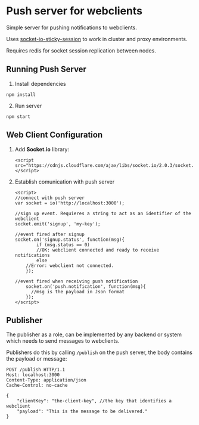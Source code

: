 # Push server for webclients

Simple server for pushing notifications to webclients.  

Uses [socket-io-sticky-session](https://github.com/wzrdtales/socket-io-sticky-session) to work
in cluster and proxy environments.

Requires redis for socket session replication between nodes.

## Running Push Server

1) Install dependencies

```
npm install
```

2) Run server

```
npm start
```


## Web Client Configuration

1. Add **Socket.io** library:

    ```
    <script src="https://cdnjs.cloudflare.com/ajax/libs/socket.io/2.0.3/socket.io.js"></script>
    ```

2. Establish comunication with push server

    ```
    <script>
	//connect with push server
	var socket = io('http://localhost:3000'); 
	
	//sign up event. Requieres a string to act as an identifier of the webclient
	socket.emit('signup', 'my-key');
        
	//event fired after signup
	socket.on('signup.status', function(msg){
            if (msg.status == 0) 
	        //OK: webclient connected and ready to receive notifications
            else 
		//Error: webclient not connected.
        });
	
	//event fired when receiving push notification
        socket.on('push.notification', function(msg){
          //msg is the payload in Json format
        });    
    </script>
    ```
   

## Publisher 

The publisher as a role, can be implemented by any backend or system which needs to send messages to webclients.

Publishers do this by calling ```/publish``` on the push server, the body contains the payload or message:

```
POST /publish HTTP/1.1
Host: localhost:3000
Content-Type: application/json
Cache-Control: no-cache

{
	"clientKey": "the-client-key", //the key that identifies a webclient
	"payload": "This is the message to be delivered."
}
```

